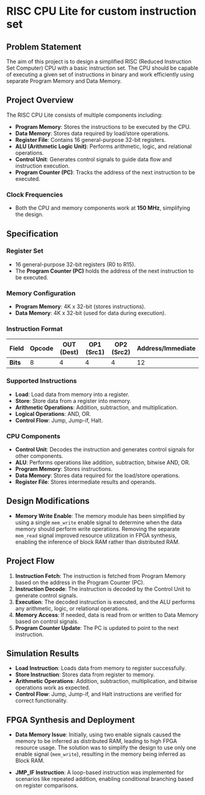 # RISC CPU Lite for custom instruction set

## Problem Statement

The aim of this project is to design a simplified RISC (Reduced Instruction Set Computer) CPU with a basic instruction set. The CPU should be capable of executing a given set of instructions in binary and work efficiently using separate Program Memory and Data Memory.

## Project Overview

The RISC CPU Lite consists of multiple components including:
- **Program Memory**: Stores the instructions to be executed by the CPU.
- **Data Memory**: Stores data required by load/store operations.
- **Register File**: Contains 16 general-purpose 32-bit registers.
- **ALU (Arithmetic Logic Unit)**: Performs arithmetic, logic, and relational operations.
- **Control Unit**: Generates control signals to guide data flow and instruction execution.
- **Program Counter (PC)**: Tracks the address of the next instruction to be executed.

### Clock Frequencies
- Both the CPU and memory components work at **150 MHz**, simplifying the design.

## Specification

### Register Set
- 16 general-purpose 32-bit registers (R0 to R15).
- The **Program Counter (PC)** holds the address of the next instruction to be executed.

### Memory Configuration
- **Program Memory**: 4K x 32-bit (stores instructions).
- **Data Memory**: 4K x 32-bit (used for data during execution).

### Instruction Format
| Field     | Opcode  | OUT (Dest) | OP1 (Src1) | OP2 (Src2) | Address/Immediate |
|-----------|---------|------------|------------|------------|-------------------|
| **Bits**  | 8       | 4          | 4          | 4          | 12                |

### Supported Instructions
- **Load**: Load data from memory into a register.
- **Store**: Store data from a register into memory.
- **Arithmetic Operations**: Addition, subtraction, and multiplication.
- **Logical Operations**: AND, OR.
- **Control Flow**: Jump, Jump-if, Halt.

### CPU Components
- **Control Unit**: Decodes the instruction and generates control signals for other components.
- **ALU**: Performs operations like addition, subtraction, bitwise AND, OR.
- **Program Memory**: Stores instructions.
- **Data Memory**: Stores data required for the load/store operations.
- **Register File**: Stores intermediate results and operands.

## Design Modifications
- **Memory Write Enable**: The memory module has been simplified by using a single `mem_write` enable signal to determine when the data memory should perform write operations. Removing the separate `mem_read` signal improved resource utilization in FPGA synthesis, enabling the inference of block RAM rather than distributed RAM.

## Project Flow

1. **Instruction Fetch**: The instruction is fetched from Program Memory based on the address in the Program Counter (PC).
2. **Instruction Decode**: The instruction is decoded by the Control Unit to generate control signals.
3. **Execution**: The decoded instruction is executed, and the ALU performs any arithmetic, logic, or relational operations.
4. **Memory Access**: If needed, data is read from or written to Data Memory based on control signals.
5. **Program Counter Update**: The PC is updated to point to the next instruction.

## Simulation Results

- **Load Instruction**: Loads data from memory to register successfully.
- **Store Instruction**: Stores data from register to memory.
- **Arithmetic Operations**: Addition, subtraction, multiplication, and bitwise operations work as expected.
- **Control Flow**: Jump, Jump-if, and Halt instructions are verified for correct functionality.

## FPGA Synthesis and Deployment

- **Data Memory Issue**: Initially, using two enable signals caused the memory to be inferred as distributed RAM, leading to high FPGA resource usage. The solution was to simplify the design to use only one enable signal (`mem_write`), resulting in the memory being inferred as Block RAM.

- **JMP_IF Instruction**: A loop-based instruction was implemented for scenarios like repeated addition, enabling conditional branching based on register comparisons.

